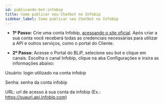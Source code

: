 ```yaml
---
id: publicando-bot-infobip
title: Como publicar seu Chatbot no Infobip
sidebar_label: Como publicar seu Chatbot no Infobip
---
```


* **1º Passo:** Crie uma conta Infobip, [acessando o site oficial](https://dev.infobip.com/getting-started/account-registration). Após criar a sua conta você receberá todas as credenciais necessárias para utilizar a API e outros serviços, como o portal do Cliente. 

* **2º Passo:** Acesse o Portal do BLiP, selecione seu bot e clique em canais. Escolha o canal Infobip, clique na aba Configurações e insira as informações abaixo:

Usuário: login utilizado na conta infobip

Senha: senha da conta infobip

URL: url de acesso à sua conta da infobip (Ex.: https://suaurl.api.infobip.com)

<!-- Rating frame -->
<script type="text/javascript" src="/scripts/rating.js"></script>
